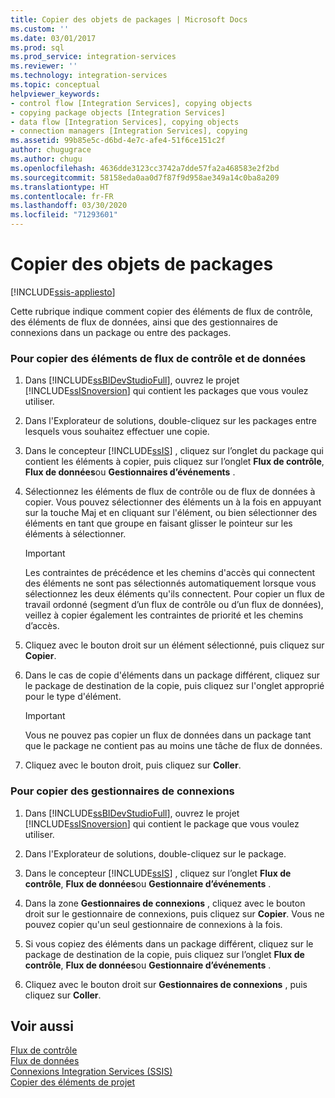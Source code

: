 ```yaml
---
title: Copier des objets de packages | Microsoft Docs
ms.custom: ''
ms.date: 03/01/2017
ms.prod: sql
ms.prod_service: integration-services
ms.reviewer: ''
ms.technology: integration-services
ms.topic: conceptual
helpviewer_keywords:
- control flow [Integration Services], copying objects
- copying package objects [Integration Services]
- data flow [Integration Services], copying objects
- connection managers [Integration Services], copying
ms.assetid: 99b85e5c-d6bd-4e7c-afe4-51f6ce151c2f
author: chugugrace
ms.author: chugu
ms.openlocfilehash: 4636dde3123cc3742a7dde57fa2a468583e2f2bd
ms.sourcegitcommit: 58158eda0aa0d7f87f9d958ae349a14c0ba8a209
ms.translationtype: HT
ms.contentlocale: fr-FR
ms.lasthandoff: 03/30/2020
ms.locfileid: "71293601"
---
```

# <a name="copy-package-objects"></a>Copier des objets de packages

[!INCLUDE[ssis-appliesto](../includes/ssis-appliesto-ssvrpluslinux-asdb-asdw-xxx.md)]


  Cette rubrique indique comment copier des éléments de flux de contrôle, des éléments de flux de données, ainsi que des gestionnaires de connexions dans un package ou entre des packages.  
  
### <a name="to-copy-control-and-data-flow-items"></a>Pour copier des éléments de flux de contrôle et de données  
  
1.  Dans [!INCLUDE[ssBIDevStudioFull](../includes/ssbidevstudiofull-md.md)], ouvrez le projet [!INCLUDE[ssISnoversion](../includes/ssisnoversion-md.md)] qui contient les packages que vous voulez utiliser.  
  
2.  Dans l'Explorateur de solutions, double-cliquez sur les packages entre lesquels vous souhaitez effectuer une copie.  
  
3.  Dans le concepteur [!INCLUDE[ssIS](../includes/ssis-md.md)] , cliquez sur l’onglet du package qui contient les éléments à copier, puis cliquez sur l’onglet **Flux de contrôle**, **Flux de données**ou **Gestionnaires d’événements** .  
  
4.  Sélectionnez les éléments de flux de contrôle ou de flux de données à copier. Vous pouvez sélectionner des éléments un à la fois en appuyant sur la touche Maj et en cliquant sur l'élément, ou bien sélectionner des éléments en tant que groupe en faisant glisser le pointeur sur les éléments à sélectionner.  
  
    > [!IMPORTANT]  
    >  Les contraintes de précédence et les chemins d'accès qui connectent des éléments ne sont pas sélectionnés automatiquement lorsque vous sélectionnez les deux éléments qu'ils connectent. Pour copier un flux de travail ordonné (segment d’un flux de contrôle ou d’un flux de données), veillez à copier également les contraintes de priorité et les chemins d’accès.  
  
5.  Cliquez avec le bouton droit sur un élément sélectionné, puis cliquez sur **Copier**.  
  
6.  Dans le cas de copie d'éléments dans un package différent, cliquez sur le package de destination de la copie, puis cliquez sur l'onglet approprié pour le type d'élément.  
  
    > [!IMPORTANT]  
    >  Vous ne pouvez pas copier un flux de données dans un package tant que le package ne contient pas au moins une tâche de flux de données.  
  
7.  Cliquez avec le bouton droit, puis cliquez sur **Coller**.  
  
### <a name="to-copy-connection-managers"></a>Pour copier des gestionnaires de connexions  
  
1.  Dans [!INCLUDE[ssBIDevStudioFull](../includes/ssbidevstudiofull-md.md)], ouvrez le projet [!INCLUDE[ssISnoversion](../includes/ssisnoversion-md.md)] qui contient le package que vous voulez utiliser.  
  
2.  Dans l'Explorateur de solutions, double-cliquez sur le package.  
  
3.  Dans le concepteur [!INCLUDE[ssIS](../includes/ssis-md.md)] , cliquez sur l’onglet **Flux de contrôle**, **Flux de données**ou **Gestionnaire d’événements** .  
  
4.  Dans la zone **Gestionnaires de connexions** , cliquez avec le bouton droit sur le gestionnaire de connexions, puis cliquez sur **Copier**. Vous ne pouvez copier qu'un seul gestionnaire de connexions à la fois.  
  
5.  Si vous copiez des éléments dans un package différent, cliquez sur le package de destination de la copie, puis cliquez sur l’onglet **Flux de contrôle**, **Flux de données**ou **Gestionnaire d’événements** .  
  
6.  Cliquez avec le bouton droit sur **Gestionnaires de connexions** , puis cliquez sur **Coller**.  
  
## <a name="see-also"></a>Voir aussi  
 [Flux de contrôle](../integration-services/control-flow/control-flow.md)   
 [Flux de données](../integration-services/data-flow/data-flow.md)   
 [Connexions Integration Services &#40;SSIS&#41;](../integration-services/connection-manager/integration-services-ssis-connections.md)   
 [Copier des éléments de projet](https://msdn.microsoft.com/library/1606c54d-20f9-49f3-a4ef-caad83a772aa)  
  
  
